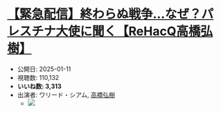 # [【緊急配信】終わらぬ戦争…なぜ？パレスチナ大使に聞く【ReHacQ高橋弘樹】](https://www.youtube.com/watch?v=JMzQPGlZIz8)
-   公開日: 2025-01-11
-   視聴数: 110,132
-   **いいね数: 3,313**
-   出演者: ワリード・シアム, [高橋弘樹](/rehacq_fan/people/高橋弘樹 "wikilink")
    - [![](https://img.youtube.com/vi/JMzQPGlZIz8/hqdefault.jpg)](https://www.youtube.com/watch?v=JMzQPGlZIz8)
